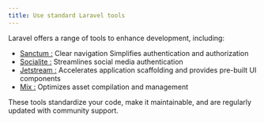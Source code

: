 ```yaml
---
title: Use standard Laravel tools
---
```


Laravel offers a range of tools to enhance development, including:

- <a href="https://laravel.com/docs/11.x/sanctum" target="_blank" >Sanctum :</a> Clear navigation Simplifies authentication and authorization
- <a href="https://laravel.com/docs/11.x/socialite" target="_blank" >Socialite :</a> Streamlines social media authentication
- <a href="https://jetstream.laravel.com/introduction.html" target="_blank" >Jetstream :</a>  Accelerates application scaffolding and provides pre-built UI components
- <a href="https://laravel.com/docs/11.x/mix" target="_blank" >Mix :</a> Optimizes asset compilation and management


These tools standardize your code, make it <span class="text-[13px] bg-[#EDEEF3] px-2 py-1">maintainable</span>, and are regularly updated with community support.